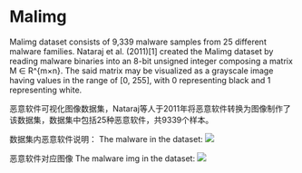 # Malimg
Malimg dataset consists of 9,339 malware samples from 25 different malware families. Nataraj et al. (2011)[1] created the Malimg dataset by reading malware binaries into an 8-bit unsigned integer composing a matrix M ∈ R^{m×n}. The said matrix may be visualized as a grayscale image having values in the range of [0, 255], with 0 representing black and 1 representing white.

恶意软件可视化图像数据集，Nataraj等人于2011年将恶意软件转换为图像制作了该数据集，数据集中包括25种恶意软件，共9339个样本。

数据集内恶意软件说明：
The malware in the dataset:
![](https://blog-1253353217.cos.ap-chengdu.myqcloud.com/blog15%20malimg0802/malimg0802_5.png)

恶意软件对应图像
The malware img in the dataset:
![](https://blog-1253353217.cos.ap-chengdu.myqcloud.com/blog15%20malimg0802/malimg0802_6.png)

